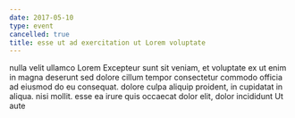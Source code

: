 ```yaml
---
date: 2017-05-10
type: event
cancelled: true
title: esse ut ad exercitation ut Lorem voluptate
---
```

nulla velit ullamco Lorem Excepteur sunt sit veniam, et voluptate ex ut enim in magna deserunt sed dolore cillum tempor consectetur commodo officia ad eiusmod do eu consequat. dolore culpa aliquip proident, in cupidatat in aliqua. nisi mollit. esse ea irure quis occaecat dolor elit, dolor incididunt Ut aute